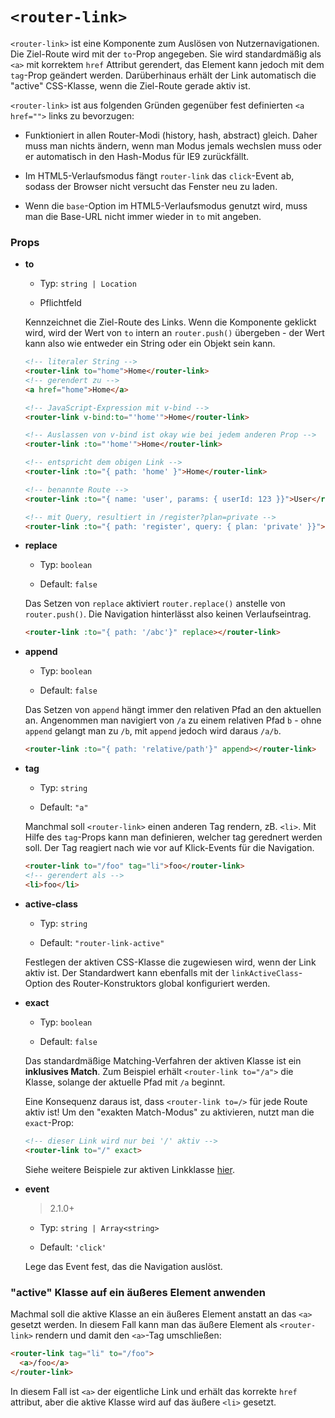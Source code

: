 # `<router-link>`

`<router-link>` ist eine Komponente zum Auslösen von Nutzernavigationen. Die Ziel-Route wird mit der `to`-Prop angegeben. Sie wird standardmäßig als `<a>` mit korrektem `href` Attribut gerendert, das Element kann jedoch mit dem `tag`-Prop geändert werden. Darüberhinaus erhält der Link automatisch die "active" CSS-Klasse, wenn die Ziel-Route gerade aktiv ist.

`<router-link>` ist aus folgenden Gründen gegenüber fest definierten `<a href="">` links zu bevorzugen:

- Funktioniert in allen Router-Modi (history, hash, abstract) gleich. Daher muss man nichts ändern, wenn man Modus jemals wechslen muss oder er automatisch in den Hash-Modus für IE9 zurückfällt.

- Im HTML5-Verlaufsmodus fängt `router-link` das `click`-Event ab, sodass der Browser nicht versucht das Fenster neu zu laden.

- Wenn die `base`-Option im HTML5-Verlaufsmodus genutzt wird, muss man die Base-URL nicht immer wieder in `to` mit angeben.

### Props

- **to**

  - Typ: `string | Location`

  - Pflichtfeld

  Kennzeichnet die Ziel-Route des Links. Wenn die Komponente geklickt wird, wird der Wert von `to` intern an `router.push()` übergeben - der Wert kann also wie entweder ein String oder ein Objekt sein kann.


  ``` html
  <!-- literaler String -->
  <router-link to="home">Home</router-link>
  <!-- gerendert zu -->
  <a href="home">Home</a>

  <!-- JavaScript-Expression mit v-bind -->
  <router-link v-bind:to="'home'">Home</router-link>

  <!-- Auslassen von v-bind ist okay wie bei jedem anderen Prop -->
  <router-link :to="'home'">Home</router-link>

  <!-- entspricht dem obigen Link -->
  <router-link :to="{ path: 'home' }">Home</router-link>

  <!-- benannte Route -->
  <router-link :to="{ name: 'user', params: { userId: 123 }}">User</router-link>

  <!-- mit Query, resultiert in /register?plan=private -->
  <router-link :to="{ path: 'register', query: { plan: 'private' }}">Register</router-link>
  ```

- **replace**

  - Typ: `boolean`

  - Default: `false`

  Das Setzen von `replace` aktiviert `router.replace()` anstelle von `router.push()`. Die Navigation hinterlässt also keinen Verlaufseintrag.

  ``` html
  <router-link :to="{ path: '/abc'}" replace></router-link>
  ```

- **append**

  - Typ: `boolean`

  - Default: `false`

  Das Setzen von `append` hängt immer den relativen Pfad an den aktuellen an. Angenommen man navigiert von `/a` zu einem relativen Pfad `b` - ohne `append` gelangt man zu `/b`, mit `append` jedoch wird daraus `/a/b`.

  ``` html
  <router-link :to="{ path: 'relative/path'}" append></router-link>
  ```

- **tag**

  - Typ: `string`

  - Default: `"a"`

  Manchmal soll `<router-link>` einen anderen Tag rendern, zB. `<li>`. Mit Hilfe des `tag`-Props kann man definieren, welcher tag gerednert werden soll. Der Tag reagiert nach wie vor auf Klick-Events für die Navigation.

  ``` html
  <router-link to="/foo" tag="li">foo</router-link>
  <!-- gerendert als -->
  <li>foo</li>
  ```

- **active-class**

  - Typ: `string`

  - Default: `"router-link-active"`

  Festlegen der aktiven CSS-Klasse die zugewiesen wird, wenn der Link aktiv ist.
  Der Standardwert kann ebenfalls mit der `linkActiveClass`-Option des Router-Konstruktors global konfiguriert werden.

- **exact**

  - Typ: `boolean`

  - Default: `false`

  Das standardmäßige Matching-Verfahren der aktiven Klasse ist ein **inklusives Match**. Zum Beispiel erhält `<router-link to="/a">` die Klasse, solange der aktuelle Pfad mit `/a` beginnt.

  Eine Konsequenz daraus ist, dass `<router-link to=/>` für jede Route aktiv ist! Um den "exakten Match-Modus" zu aktivieren, nutzt man die `exact`-Prop:

  ``` html
  <!-- dieser Link wird nur bei '/' aktiv -->
  <router-link to="/" exact>
  ```

  Siehe weitere Beispiele zur aktiven Linkklasse [hier](http://jsfiddle.net/fnlCtrl/dokbyypq/).

- **event**

  > 2.1.0+

  - Typ: `string | Array<string>`

  - Default: `'click'`

  Lege das Event fest, das die Navigation auslöst.


### "active" Klasse auf ein äußeres Element anwenden

Machmal soll die aktive Klasse an ein äußeres Element anstatt an das `<a>` gesetzt werden. In diesem Fall kann man das äußere Element als `<router-link>` rendern und damit den `<a>`-Tag umschließen:

``` html
<router-link tag="li" to="/foo">
  <a>/foo</a>
</router-link>
```

In diesem Fall ist `<a>` der eigentliche Link und erhält das korrekte `href` attribut, aber die aktive Klasse wird auf das äußere `<li>` gesetzt.

